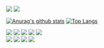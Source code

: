 <a href="https://www.linkedin.com/in/tiagocuri/" target=_blank><img src="https://img.shields.io/badge/linkedin-%230077B5.svg?&style=for-the-badge&logo=linkedin&logoColor=white"><addr></a>
<a href="https://www.instagram.com/boracuri/"><img src="https://img.shields.io/badge/instagram-%23E4405F.svg?&style=for-the-badge&logo=instagram&logoColor=white"></a>
  
[![Anurag's github stats](https://github-readme-stats.vercel.app/api?username=curi-dev&show_icons=true&hide=contribs&theme=dracula)](https://github.com/anuraghazra/github-readme-stats)<addr>
[![Top Langs](https://github-readme-stats.vercel.app/api/top-langs/?username=curi-dev&layout=compact)](https://github.com/anuraghazra/github-readme-stats)

<img src="https://img.shields.io/badge/html5%20-%23E34F26.svg?&style=for-the-badge&logo=html5&logoColor=white"><addr>
<img src="https://img.shields.io/badge/css3%20-%231572B6.svg?&style=for-the-badge&logo=css3&logoColor=white"><addr>
<img src="https://img.shields.io/badge/javascript%20-%23323330.svg?&style=for-the-badge&logo=javascript&logoColor=%23F7DF1E"><addr>
<img src="https://img.shields.io/badge/node.js%20-%2343853D.svg?&style=for-the-badge&logo=node.js&logoColor=white"><addr>
<img src="https://img.shields.io/badge/typescript%20-%23007ACC.svg?&style=for-the-badge&logo=typescript&logoColor=white"><addr>  
<img src="https://img.shields.io/badge/express.js%20-%23404d59.svg?&style=for-the-badge"><addr>
<img src="https://img.shields.io/badge/react%20-%2320232a.svg?&style=for-the-badge&logo=react&logoColor=%2361DAFB"><addr>
<img src="https://img.shields.io/badge/react%20-%2320232a.svg?&style=for-the-badge&logo=react&logoColor=%2361DAFB](https://img.shields.io/badge/Go-00ADD8?style=for-the-badge&logo=go&logoColor=white)"><addr>
<img src="https://img.shields.io/badge/react_native%20-%2320232a.svg?&style=for-the-badge&logo=react&logoColor=%2361DAFB">

